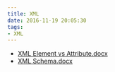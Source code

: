 ```yaml
---
title: XML
date: 2016-11-19 20:05:30
tags:
- XML
---
```

* [XML Element vs Attribute.docx](https://github.com/zhuzhigao/PersonalMaterials/raw/master/XML/XML%20Element%20vs%20Attribute.docx)
* [XML Schema.docx](https://github.com/zhuzhigao/PersonalMaterials/raw/master/XML/XML%20Schema.docx)
<!-- more -->